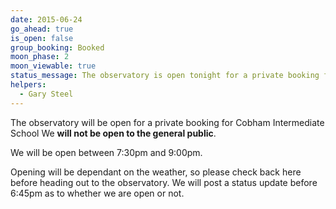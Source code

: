 ```yaml
---
date: 2015-06-24
go_ahead: true
is_open: false
group_booking: Booked
moon_phase: 2
moon_viewable: true
status_message: The observatory is open tonight for a private booking for Cobham Intermediate School.  We are not open to the general public.
helpers:
  - Gary Steel
---
```

The observatory will be open for a private booking for Cobham Intermediate
School  We **will not be open to the general public**.

We will be open between 7:30pm and 9:00pm.

Opening will be dependant on the weather, so please check back here before
heading out to the observatory. We will post a status update before 6:45pm as
to whether we are open or not.

